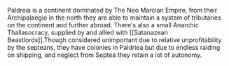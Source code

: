 Paldreia is a continent dominated by The Neo Marcian Empire, from their Archipalaegio in the north they are able to maintain a system of tributaries on the continent and further abroad. There's also a small Anarchic Thallasocracy, supplied by and allied with [[Satanazean Beastlords]].Though considered unimportant due to relative unprofitability by the septeans, they have colonies in Paldriea but due to endless raiding on shipping, and neglect from Septea they retain a lot of autonomy.